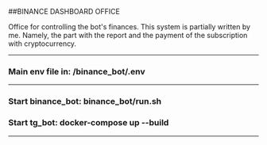 ##BINANCE DASHBOARD OFFICE

Office for controlling the bot's finances. This system is partially written by me. Namely, 
the part with the report and the payment of the subscription with cryptocurrency.

--------------------
### Main env file in: /binance_bot/.env

--------------------
### Start binance_bot: binance_bot/run.sh
### Start tg_bot: docker-compose up --build

--------------------